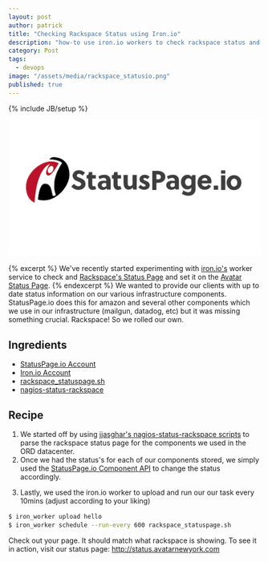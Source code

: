 ```yaml
---
layout: post
author: patrick
title: "Checking Rackspace Status using Iron.io"
description: "how-to use iron.io workers to check rackspace status and set it on statuspage.io components"
category: Post
tags:
  - devops
image: "/assets/media/rackspace_statusio.png"
published: true
---
```

{% include JB/setup %}

![Puppet Bootstrap](/assets/media/rackspace_statusio.png)

{% excerpt %} We've recently started experimenting with [iron.io's](http://iron.io) worker service to check and [Rackspace's Status Page](http://status.rackspace.com) and set it on the [Avatar Status Page](http://status.avatarnewyork.com). {% endexcerpt %}  We wanted to provide our clients with up to date status information on our various infrastructure components.  StatusPage.io does this for amazon and several other components which we use in our infrastructure (mailgun, datadog, etc) but it was missing something crucial.  Rackspace!  So we rolled our own.

## Ingredients

* [StatusPage.io Account](https://manage.statuspage.io/signup)
* [Iron.io Account](http://www.iron.io/pricing#worker)
* [rackspace_statuspage.sh](https://gist.github.com/mrpatrick/cfe1991726ad32ccef51#file-rackspace_statuspageio-sh)
* [nagios-status-rackspace](https://github.com/jjasghar/nagios-status-rackspace)

## Recipe
1. We started off by using [jjasghar's nagios-status-rackspace scripts](https://github.com/jjasghar/nagios-status-rackspace) to parse the rackspace status page for the components we used in the ORD datacenter.
2. Once we had the status's for each of our components stored, we simply used the [StatusPage.io Component API](http://doers.statuspage.io/api/v1/components/) to change the status accordingly.
<script src="https://gist.github.com/mrpatrick/cfe1991726ad32ccef51.js"></script>
3. Lastly, we used the iron.io worker to upload and run our our task every 10mins (adjust according to your liking)

```bash
$ iron_worker upload hello
$ iron_worker schedule --run-every 600 rackspace_statuspage.sh
```

Check out your page.  It should match what rackspace is showing.  To see it in action, visit our status page: http://status.avatarnewyork.com

